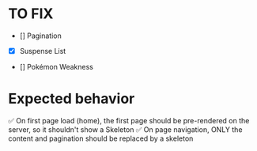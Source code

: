 # TO FIX

- [] Pagination
- [x] Suspense List
- [] Pokémon Weakness

# Expected behavior

✅ On first page load (home), the first page should be pre-rendered on the server, so it shouldn't show a Skeleton
✅ On page navigation, ONLY the content and pagination should be replaced by a skeleton

